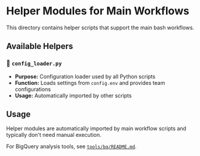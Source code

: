 # Helper Modules for Main Workflows

This directory contains helper scripts that support the main bash workflows.

## Available Helpers

### 🔧 `config_loader.py`
- **Purpose:** Configuration loader used by all Python scripts
- **Function:** Loads settings from `config.env` and provides team configurations
- **Usage:** Automatically imported by other scripts

## Usage

Helper modules are automatically imported by main workflow scripts and typically don't need manual execution.

For BigQuery analysis tools, see [`tools/bq/README.md`](../tools/bq/README.md). 